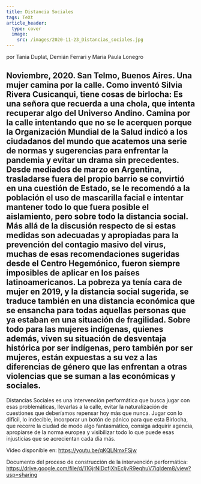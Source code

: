```yaml
---
title: Distancia Sociales
tags: TeXt
article_header:
  type: cover
  image:
    src: /images/2020-11-23_Distancias_sociales.jpg
---
```


por Tania Duplat, Demián Ferrari y Maria Paula Lonegro

Noviembre, 2020.
San Telmo, Buenos Aires.
Una mujer camina por la calle.
Como inventó Silvia Rivera Cusicanqui, tiene cosas de birlocha: Es una señora que recuerda a una chola, que intenta recuperar algo del Universo Andino.
Camina por la calle intentando que no se le acerquen porque la Organización Mundial de la Salud indicó a los ciudadanos del mundo que acatemos una serie de normas y sugerencias para enfrentar la pandemia y evitar un drama sin precedentes. Desde mediados de marzo en Argentina, trasladarse fuera del propio barrio se convirtió en una cuestión de Estado, se le recomendó a la población el uso de mascarilla facial e intentar mantener todo lo que fuera
posible el aislamiento, pero sobre todo la distancia social.
Más allá de la discusión respecto de si estas medidas son adecuadas y apropiadas para la prevención del contagio masivo del virus, muchas de esas recomendaciones sugeridas desde el Centro Hegemónico, fueron siempre imposibles de aplicar en los países latinoamericanos.
La pobreza ya tenía cara de mujer en 2019, y la distancia social sugerida, se traduce también en una distancia económica que se ensancha para todas aquellas personas que ya estaban en una situación de fragilidad.
Sobre todo para las mujeres indígenas, quienes además, viven su situación de desventaja histórica por ser indígenas, pero también por ser mujeres, están expuestas a su vez a las diferencias de género que las enfrentan a otras violencias que se suman a las económicas y sociales.
-------------------
Distancias Sociales es una intervención performática que busca jugar con esas problemáticas, llevarlas a la calle, evitar la naturalización de cuestiones que deberíamos repensar hoy más que nunca.
Jugar con lo difícil, lo indecible, incorporar un botón de pánico para que esta Birlocha,
que recorre la ciudad de modo algo fantasmático, consiga adquirir agencia, apropiarse de la norma europea y visibilizar todo lo que puede esas injusticias que se acrecientan cada día más.


Video disponible en:
https://youtu.be/qKQLNmxFSjw

Documento del proceso de construcción de la intervención performática: https://drive.google.com/file/d/11GjrNIDcfjXhEcIjvR9eqhuV7iqIdem8/view?usp=sharing


<!--more-->
